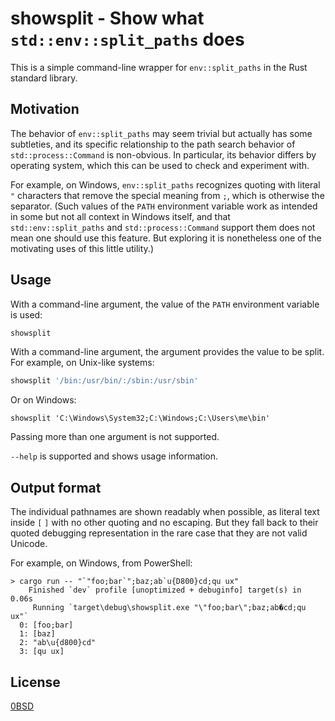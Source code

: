 # showsplit - Show what `std::env::split_paths` does

This is a simple command-line wrapper for `env::split_paths` in the Rust
standard library.

## Motivation

The behavior of `env::split_paths` may seem trivial but actually has some
subtleties, and its specific relationship to the path search behavior of
`std::process::Command` is non-obvious. In particular, its behavior differs by
operating system, which this can be used to check and experiment with.

For example, on Windows, `env::split_paths` recognizes quoting with literal `"`
characters that remove the special meaning from `;`, which is otherwise the
separator. (Such values of the `PATH` environment variable work as intended in
some but not all context in Windows itself, and that `std::env::split_paths`
and `std::process::Command` support them does not mean one should use this
feature. But exploring it is nonetheless one of the motivating uses of this
little utility.)

## Usage

With a command-line argument, the value of the `PATH` environment variable is
used:

```sh
showsplit
```

With a command-line argument, the argument provides the value to be split. For
example, on Unix-like systems:

```sh
showsplit '/bin:/usr/bin/:/sbin:/usr/sbin'
```

Or on Windows:

```pwsh
showsplit 'C:\Windows\System32;C:\Windows;C:\Users\me\bin'
```

Passing more than one argument is not supported.

`--help` is supported and shows usage information.

## Output format

The individual pathnames are shown readably when possible, as literal text
inside `[` `]` with no other quoting and no escaping. But they fall back to
their quoted debugging representation in the rare case that they are not valid
Unicode.

For example, on Windows, from PowerShell:

```text
> cargo run -- "`"foo;bar`";baz;ab`u{D800}cd;qu ux"
    Finished `dev` profile [unoptimized + debuginfo] target(s) in 0.06s
     Running `target\debug\showsplit.exe "\"foo;bar\";baz;ab�cd;qu ux"`
  0: [foo;bar]
  1: [baz]
  2: "ab\u{d800}cd"
  3: [qu ux]
```

## License

[0BSD](LICENSE)
